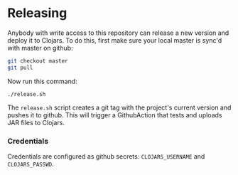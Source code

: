 # Releasing

Anybody with write access to this repository can release a new version and deploy it to Clojars. To do this, first make sure your local master is sync'd with master on github:

```bash
git checkout master
git pull
```

Now run this command:
```
./release.sh
```

The `release.sh` script creates a git tag with the project's current version and pushes it
to github. This will trigger a GithubAction that tests and uploads JAR files to
Clojars.

### Credentials

Credentials are configured as github secrets: `CLOJARS_USERNAME` and
`CLOJARS_PASSWD`.

